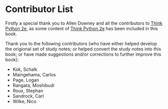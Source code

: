 Contributor List
================

Firstly a special thank you to Allen Downey and all the contributors to [Think Python 2e](http://greenteapress.com/wp/think-python-2e/), as some content of [Think Python 2e](http://greenteapress.com/wp/think-python-2e/) has been included in this book.

Thank you to the following contributors (who have either helped develop the origional set of study notes; or helped convert the study notes into this book; or have made suggestions and/or corrections to further improve this book):

- Kok, Schalk
- Maingehama, Carlos
- Page, Logan
- Rangata, Moshibudi
- Roux, Stephan
- Sandrock, Carl
- Wilke, Nico
